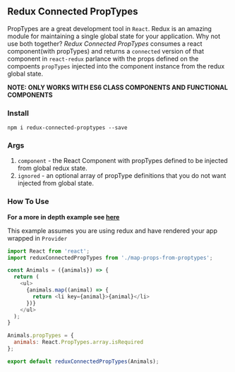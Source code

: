 ## Redux Connected PropTypes

PropTypes are a great development tool in `React`. Redux is an amazing module for maintaining a single global state for your application. Why not use both together? *Redux Connected PropTypes* consumes a react component(with propTypes) and returns a `connected` version of that component in `react-redux` parlance with the props defined on the compoents `propTypes` injected into the component instance from the redux global state.

**NOTE: ONLY WORKS WITH ES6 CLASS COMPONENTS AND FUNCTIONAL COMPONENTS**

### Install

`npm i redux-connected-proptypes --save`

### Args
1. `component` - the React Component with propTypes defined to be injected from global redux state.
2. `ignored` - an optional array of propType definitions that you do not want injected from global state. 

### How To Use
**For a more in depth example see <a href="https://github.com/conorhastings/redux-proptypes-connect">here</a>**

This example assumes you are using redux and have rendered your app wrapped in `Provider`

```js
import React from 'react';
import reduxConnectedPropTypes from './map-props-from-proptypes';

const Animals = ({animals}) => {
  return (
    <ul>
      {animals.map((animal) => {
        return <li key={animal}>{animal}</li>
      })}
    </ul>
  );
}

Animals.propTypes = {
  animals: React.PropTypes.array.isRequired
};

export default reduxConnectedPropTypes(Animals);
```

